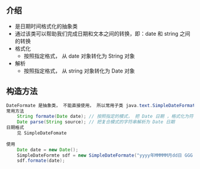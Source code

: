## 介绍

* 是日期时间格式化的抽象类
* 通过该类可以帮助我们完成日期和文本之间的转换，即：date 和 string  之间的转换
* 格式化
    * 按照指定格式， 从 date 对象转化为 String 对象
* 解析
    * 按照指定格式， 从 string 对象转化为 Date 对象

## 构造方法

```java
DateFormate 是抽象类， 不能直接使用， 所以常用子类 java.text.SimpleDateFormate 来格式化
常用方法
    String formate(Date date); // 按照指定的模式， 把 Date 日期 ，格式化为符合模式的字符串
	Date parse(String source); // 把复合模式的字符串解析为 Date 日期
日期格式
    见 SimpleDateFomate
    
使用
	Date date = new Date();
    SimpleDateFormte sdf = new SimpleDateFormate("yyyy年MMMMM月dd日 GGG hh:mm aaa");
	sdf.formate(date);
```

